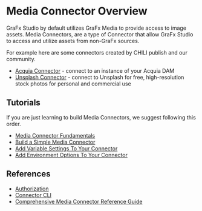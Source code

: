 # Media Connector Overview

GraFx Studio by default utilizes GraFx Media to provide access to image assets. Media Connectors, are a type of Connector that allow GraFx Studio to access and utilize assets from non-GraFx sources.

For example here are some connectors created by CHILI publish and our community.

- [Acquia Connector]() - connect to an instance of your Acquia DAM
- [Unsplash Connector]() - connect to Unsplash for free, high-resolution stock photos for personal and commercial use 

## Tutorials

If you are just learning to build Media Connectors, we suggest following this order.

- [Media Connector Fundamentals](/GraFx-Developers/connectors/media-connector/media-connector-fundamentals/)
- [Build a Simple Media Connector](/GraFx-Developers/connectors/media-connector/build-a-simple-media-connector/)
- [Add Variable Settings To Your Connector](/GraFx-Developers/connectors/media-connector/add-variable-settings-to-your-connector/)
- [Add Environment Options To Your Connector](/GraFx-Developers/connectors/media-connector/add-environment-options-to-your-connector/)

## References
- [Authorization](/GraFx-Developers/connectors/authorization-for-connectors/)
- [Connector CLI]()
- [Comprehensive Media Connector Reference Guide]()
